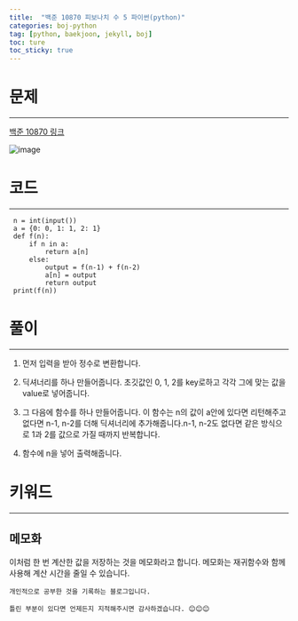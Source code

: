 ```yaml
---
title:  "백준 10870 피보나치 수 5 파이썬(python)"
categories: boj-python
tag: [python, baekjoon, jekyll, boj]
toc: ture
toc_sticky: true
---
```


# 문제
---
[백준 10870 링크](https://www.acmicpc.net/problem/10870)

![image](https://user-images.githubusercontent.com/98053984/150383292-8b7b49e3-e098-4fb5-b818-8bbcda6e948c.png)


# 코드
---

```
 n = int(input())
 a = {0: 0, 1: 1, 2: 1}
 def f(n):
     if n in a:
         return a[n]
     else:
         output = f(n-1) + f(n-2)
         a[n] = output
         return output
 print(f(n))

```

# 풀이
---
1. 먼저 입력을 받아 정수로 변환합니다.

2. 딕셔너리를 하나 만들어줍니다. 초깃값인 0, 1, 2를 key로하고 각각 그에 맞는 값을 value로 넣어줍니다.

3. 그 다음에 함수를 하나 만들어줍니다. 이 함수는 n의 값이 a안에 있다면 리턴해주고 없다면 n-1, n-2를 더해 딕셔너리에 추가해줍니다.n-1, n-2도 없다면 같은 방식으로 1과 2를 값으로 가질 때까지 반복합니다.

4. 함수에 n을 넣어 출력해줍니다.

# 키워드
---
## 메모화
 이처럼 한 번 계산한 값을 저장하는 것을 메모화라고 합니다. 메모화는 재귀함수와 함께 사용해 계산 시간을 줄일 수 있습니다.


```
개인적으로 공부한 것을 기록하는 블로그입니다. 

틀린 부분이 있다면 언제든지 지적해주시면 감사하겠습니다. 😊😊😊
```
